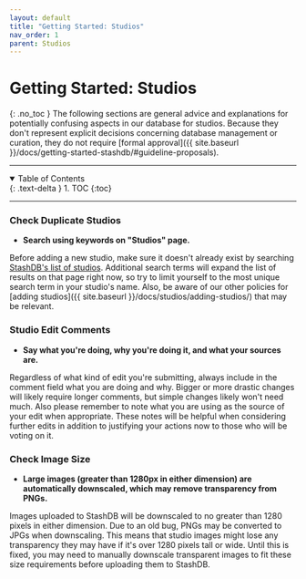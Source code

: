 ```yaml
---
layout: default
title: "Getting Started: Studios"
nav_order: 1
parent: Studios
---
```


# **Getting Started: Studios**
{: .no_toc }
The following sections are general advice and explanations for potentially confusing aspects in our database for studios. Because they don't represent explicit decisions concerning database management or curation, they do not require [formal approval]({{ site.baseurl }}/docs/getting-started-stashdb/#guideline-proposals).

***

<details open markdown="block">
  <summary>
    Table of Contents
  </summary>
  {: .text-delta }
1. TOC
{:toc}
</details>

***

### Check Duplicate Studios
- **Search using keywords on "Studios" page.**

Before adding a new studio, make sure it doesn't already exist by searching [StashDB's list of studios](https://stashdb.org/studios). Additional search terms will expand the list of results on that page right now, so try to limit yourself to the most unique search term in your studio's name. Also, be aware of our other policies for [adding studios]({{ site.baseurl }}/docs/studios/adding-studios/) that may be relevant.

### Studio Edit Comments
- **Say what you're doing, why you're doing it, and what your sources are.**

Regardless of what kind of edit you're submitting, always include in the comment field what you are doing and why. Bigger or more drastic changes will likely require longer comments, but simple changes likely won't need much. Also please remember to note what you are using as the source of your edit when appropriate. These notes will be helpful when considering further edits in addition to justifying your actions now to those who will be voting on it.

### Check Image Size
- **Large images (greater than 1280px in either dimension) are automatically downscaled, which may remove transparency from PNGs.**

Images uploaded to StashDB will be downscaled to no greater than 1280 pixels in either dimension. Due to an old bug, PNGs may be converted to JPGs when downscaling. This means that studio images might lose any transparency they may have if it's over 1280 pixels tall or wide. Until this is fixed, you may need to manually downscale transparent images to fit these size requirements before uploading them to StashDB.
